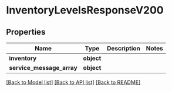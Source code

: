 # InventoryLevelsResponseV200

## Properties
Name | Type | Description | Notes
------------ | ------------- | ------------- | -------------
**inventory** | **object** |  | 
**service_message_array** | **object** |  | 

[[Back to Model list]](../README.md#documentation-for-models) [[Back to API list]](../README.md#documentation-for-api-endpoints) [[Back to README]](../README.md)


